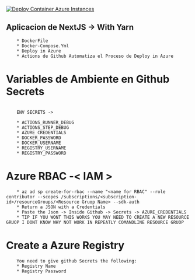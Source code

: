 [![Deploy Container Azure Instances](https://github.com/katchvidal/fuzzy-waddle/actions/workflows/CI.yml/badge.svg?branch=main)](https://github.com/katchvidal/fuzzy-waddle/actions/workflows/CI.yml)

## Aplicacion de NextJS -> With Yarn

```
    * DockerFile
    * Docker-Compose.Yml
    * Deploy in Azure
    * Actions de Github Automatiza el Proceso de Deploy in Azure
```

# Variables de Ambiente en Github Secrets

```

    ENV SECRETS ->

    * ACTIONS_RUNNER_DEBUG
    * ACTIONS_STEP_DEBUG
    * AZURE_CREDENTIALS
    * DOCKER_PASSWORD
    * DOCKER_USERNAME
    * REGISTRY_USERNAME
    * REGISTRY_PASSWORD

```

# Azure RBAC -< IAM >

```
    * az ad sp create-for-rbac --name "<name for RBAC" --role contributor --scopes /subscriptions/<subscription-id>/resourceGroups/<Resource Gruop Name> --sdk-auth
    * Return a JSON with a Credentials
    * Paste the Json -> Inside Github -> Secrets -> AZURE_CREDENTIALS
    * TIP IF YOU WONT THIS WORKS YOU MAY NEED TO CREATE A NEW RESOURCE GRUOP I DONT KNOW WHY NOT WORK IN REPEATLY COMANDLINE RESOURCE GRUOP

```

# Create a Azure Registry

```
    You need to give github Secrets the following:
    * Registry Name
    * Registry Password
```
